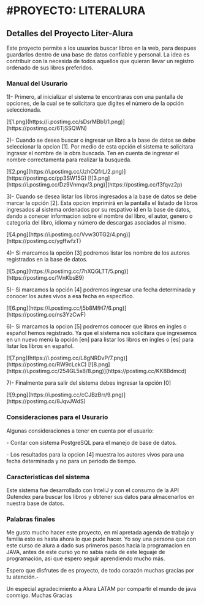 <h1>#PROYECTO: LITERALURA </h1>

<h2>Detalles del Proyecto Liter-Alura</h2>

Este proyecto permite a los usuarios buscar libros en la web, para despues guardarlos dentro de una base de datos confiable y personal.
La idea es contribuir con la necesida de todos aquellos que quieran llevar un registro ordenado de sus libros preferidos.

<h3>Manual del Usurario</h3>

<p>1)- Primero, al inicializar el sistema te encontraras con una pantalla de opciones, de la cual se te solicitara que digites el número de la opción seleccionada.</p>
[![1.png](https://i.postimg.cc/sDsrMBb1/1.png)](https://postimg.cc/6TjSSQWN)
<p>2)- Cuando se desea buscar o ingresar un libro a la base de datos se debe seleccionar la opcion [1]. Por medio de esta opción el sistema te solicitara ingrasar el nombre de la obra buscada. Ten en cuenta de ingresar el nombre correctamenta para realizar la busqueda.</p>
[![2.png](https://i.postimg.cc/JzhCQfrL/2.png)](https://postimg.cc/pp3SW15G)
[![3.png](https://i.postimg.cc/Dz9Vnmqv/3.png)](https://postimg.cc/f3fqvz2p)
<p>3)- Cuando se desea listar los libros ingresados a la base de datos se debe marcar la opción [2]. Esta opcion imprimirá en la pantalla el listado de libros ingresados al sistema ordenados por su respativo id en la base de datos, dando a conecer informacion sobre el nombre del libro, el autor, genero o categoria del libro, idioma y número de descargas asociados al mismo.</p>
[![4.png](https://i.postimg.cc/Vvw30TG2/4.png)](https://postimg.cc/ygffwfzT)
<p>4)- Si marcamos la opción [3] podremos listar los nombre de los autores registrados en la base de datos.</p>
[![5.png](https://i.postimg.cc/7hXQGLTT/5.png)](https://postimg.cc/1VnKbsB9)
<p>5)- Si marcamos la opción [4] podremos ingresar una fecha determinada y conocer los autes vivos a esa fecha en especifico.</p>
[![6.png](https://i.postimg.cc/j5b8MfH7/6.png)](https://postimg.cc/ns3YzCwF)
<p>6)- Si marcamos la opcion [5] podremos conocer que libros en ingles o español hemos registrado. Ya que el sistema nos solicitara que ingresemos en un nuevo menú la opción [en] para listar los libros en ingles o [es] para listar los libros en español.</p>
[![7.png](https://i.postimg.cc/L8gNRDvP/7.png)](https://postimg.cc/RW9cLckC)
[![8.png](https://i.postimg.cc/254GL5s8/8.png)](https://postimg.cc/KK8Bdmcd)
<p>7)- Finalmente para salir del sistema debes ingresar la opción [0]</p>
[![9.png](https://i.postimg.cc/cCJBzBrr/9.png)](https://postimg.cc/8JqvJWdS)
<h3>Consideraciones para el Usurario</h3>
Algunas consideraciones a tener en cuenta por el usuario:
 <p>- Contar con sistema PostgreSQL para el manejo de base de datos.</p>
 <p>- Los resultados para la opcion [4] muestra los autores vivos para una fecha determinada y no para un periodo de tiempo.</p>

<h3>Caracteristicas del sistema</h3>
Este sistema fue desarrollado con InteliJ y con el consumo de la API Gutendex para buscar los libros y obtener sus datos para almacenarlos en nuestra base de datos.

<h3>Palabras finales</h3>
<p>Me gusto mucho hacer este proyecto, en mi apretada agenda de trabajo y familia esto es hasta ahora lo que pude hacer. Yo soy una persona que con este curso de alura a dado sus primeros pasos hacia la programacion en JAVA, antes de este curso yo no sabia nada de este leguaje de programación, asi que espero seguir aprendiendo mucho más.</p>

<p>Espero que disfrutes de es proyecto, de todo corazón muchas gracias por tu atención.-</p>

<p>Un especial agradecimiento a Alura LATAM por compartir el mundo de java conmigo. Muchas Gracias</p>
